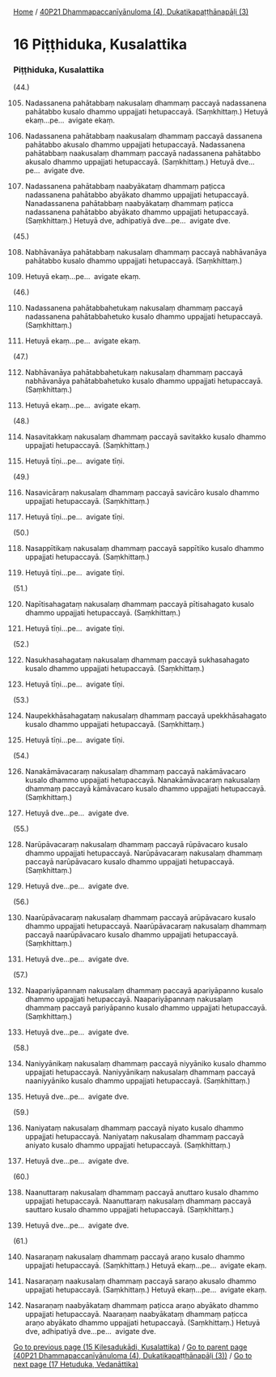 
[Home](/) / [40P21 Dhammapaccanīyānuloma (4), Dukatikapaṭṭhānapāḷi (3)](../40P21.md)

# 16 Piṭṭhiduka, Kusalattika

### Piṭṭhiduka, Kusalattika

(44.)

105. Nadassanena pahātabbaṃ nakusalaṃ dhammaṃ paccayā nadassanena pahātabbo kusalo dhammo uppajjati hetupaccayā. (Saṃkhittaṃ.) Hetuyā ekaṃ…pe…  avigate ekaṃ.

106. Nadassanena pahātabbaṃ naakusalaṃ dhammaṃ paccayā dassanena pahātabbo akusalo dhammo uppajjati hetupaccayā. Nadassanena pahātabbaṃ naakusalaṃ dhammaṃ paccayā nadassanena pahātabbo akusalo dhammo uppajjati hetupaccayā. (Saṃkhittaṃ.) Hetuyā dve…pe…  avigate dve.

107. Nadassanena pahātabbaṃ naabyākataṃ dhammaṃ paṭicca nadassanena pahātabbo abyākato dhammo uppajjati hetupaccayā. Nanadassanena pahātabbaṃ naabyākataṃ dhammaṃ paṭicca nadassanena pahātabbo abyākato dhammo uppajjati hetupaccayā. (Saṃkhittaṃ.) Hetuyā dve, adhipatiyā dve…pe…  avigate dve.

(45.)

108. Nabhāvanāya pahātabbaṃ nakusalaṃ dhammaṃ paccayā nabhāvanāya pahātabbo kusalo dhammo uppajjati hetupaccayā. (Saṃkhittaṃ.)

109. Hetuyā ekaṃ…pe…  avigate ekaṃ.

(46.)

110. Nadassanena pahātabbahetukaṃ nakusalaṃ dhammaṃ paccayā nadassanena pahātabbahetuko kusalo dhammo uppajjati hetupaccayā. (Saṃkhittaṃ.)

111. Hetuyā ekaṃ…pe…  avigate ekaṃ.

(47.)

112. Nabhāvanāya pahātabbahetukaṃ nakusalaṃ dhammaṃ paccayā nabhāvanāya pahātabbahetuko kusalo dhammo uppajjati hetupaccayā. (Saṃkhittaṃ.)

113. Hetuyā ekaṃ…pe…  avigate ekaṃ.

(48.)

114. Nasavitakkaṃ nakusalaṃ dhammaṃ paccayā savitakko kusalo dhammo uppajjati hetupaccayā. (Saṃkhittaṃ.)

115. Hetuyā tīṇi…pe…  avigate tīṇi.

(49.)

116. Nasavicāraṃ nakusalaṃ dhammaṃ paccayā savicāro kusalo dhammo uppajjati hetupaccayā. (Saṃkhittaṃ.)

117. Hetuyā tīṇi…pe…  avigate tīṇi.

(50.)

118. Nasappītikaṃ nakusalaṃ dhammaṃ paccayā sappītiko kusalo dhammo uppajjati hetupaccayā. (Saṃkhittaṃ.)

119. Hetuyā tīṇi…pe…  avigate tīṇi.

(51.)

120. Napītisahagataṃ nakusalaṃ dhammaṃ paccayā pītisahagato kusalo dhammo uppajjati hetupaccayā. (Saṃkhittaṃ.)

121. Hetuyā tīṇi…pe…  avigate tīṇi.

(52.)

122. Nasukhasahagataṃ nakusalaṃ dhammaṃ paccayā sukhasahagato kusalo dhammo uppajjati hetupaccayā. (Saṃkhittaṃ.)

123. Hetuyā tīṇi…pe…  avigate tīṇi.

(53.)

124. Naupekkhāsahagataṃ nakusalaṃ dhammaṃ paccayā upekkhāsahagato kusalo dhammo uppajjati hetupaccayā. (Saṃkhittaṃ.)

125. Hetuyā tīṇi…pe…  avigate tīṇi.

(54.)

126. Nanakāmāvacaraṃ nakusalaṃ dhammaṃ paccayā nakāmāvacaro kusalo dhammo uppajjati hetupaccayā. Nanakāmāvacaraṃ nakusalaṃ dhammaṃ paccayā kāmāvacaro kusalo dhammo uppajjati hetupaccayā. (Saṃkhittaṃ.)

127. Hetuyā dve…pe…  avigate dve.

(55.)

128. Narūpāvacaraṃ nakusalaṃ dhammaṃ paccayā rūpāvacaro kusalo dhammo uppajjati hetupaccayā. Narūpāvacaraṃ nakusalaṃ dhammaṃ paccayā narūpāvacaro kusalo dhammo uppajjati hetupaccayā. (Saṃkhittaṃ.)

129. Hetuyā dve…pe…  avigate dve.

(56.)

130. Naarūpāvacaraṃ nakusalaṃ dhammaṃ paccayā arūpāvacaro kusalo dhammo uppajjati hetupaccayā. Naarūpāvacaraṃ nakusalaṃ dhammaṃ paccayā naarūpāvacaro kusalo dhammo uppajjati hetupaccayā. (Saṃkhittaṃ.)

131. Hetuyā dve…pe…  avigate dve.

(57.)

132. Naapariyāpannaṃ nakusalaṃ dhammaṃ paccayā apariyāpanno kusalo dhammo uppajjati hetupaccayā. Naapariyāpannaṃ nakusalaṃ dhammaṃ paccayā pariyāpanno kusalo dhammo uppajjati hetupaccayā. (Saṃkhittaṃ.)

133. Hetuyā dve…pe…  avigate dve.

(58.)

134. Naniyyānikaṃ nakusalaṃ dhammaṃ paccayā niyyāniko kusalo dhammo uppajjati hetupaccayā. Naniyyānikaṃ nakusalaṃ dhammaṃ paccayā naaniyyāniko kusalo dhammo uppajjati hetupaccayā. (Saṃkhittaṃ.)

135. Hetuyā dve…pe…  avigate dve.

(59.)

136. Naniyataṃ nakusalaṃ dhammaṃ paccayā niyato kusalo dhammo uppajjati hetupaccayā. Naniyataṃ nakusalaṃ dhammaṃ paccayā aniyato kusalo dhammo uppajjati hetupaccayā. (Saṃkhittaṃ.)

137. Hetuyā dve…pe…  avigate dve.

(60.)

138. Naanuttaraṃ nakusalaṃ dhammaṃ paccayā anuttaro kusalo dhammo uppajjati hetupaccayā. Naanuttaraṃ nakusalaṃ dhammaṃ paccayā sauttaro kusalo dhammo uppajjati hetupaccayā. (Saṃkhittaṃ.)

139. Hetuyā dve…pe…  avigate dve.

(61.)

140. Nasaraṇaṃ nakusalaṃ dhammaṃ paccayā araṇo kusalo dhammo uppajjati hetupaccayā. (Saṃkhittaṃ.) Hetuyā ekaṃ…pe…  avigate ekaṃ.

141. Nasaraṇaṃ naakusalaṃ dhammaṃ paccayā saraṇo akusalo dhammo uppajjati hetupaccayā. (Saṃkhittaṃ.) Hetuyā ekaṃ…pe…  avigate ekaṃ.

142. Nasaraṇaṃ naabyākataṃ dhammaṃ paṭicca araṇo abyākato dhammo uppajjati hetupaccayā. Naaraṇaṃ naabyākataṃ dhammaṃ paṭicca araṇo abyākato dhammo uppajjati hetupaccayā. (Saṃkhittaṃ.) Hetuyā dve, adhipatiyā dve…pe…  avigate dve.

[Go to previous page (15 Kilesadukādi, Kusalattika)](15.md) / [Go to parent page (40P21 Dhammapaccanīyānuloma (4), Dukatikapaṭṭhānapāḷi (3))](0.md) / [Go to next page (17 Hetuduka, Vedanāttika)](17.md)


